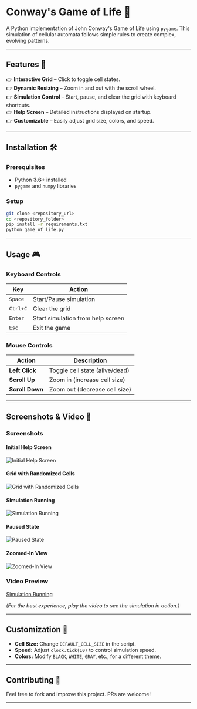 # **Conway's Game of Life 🧬**
A Python implementation of John Conway's Game of Life using `pygame`. This simulation of cellular automata follows simple rules to create complex, evolving patterns.

---

## **Features 🚀**
👉 **Interactive Grid** – Click to toggle cell states.  
👉 **Dynamic Resizing** – Zoom in and out with the scroll wheel.  
👉 **Simulation Control** – Start, pause, and clear the grid with keyboard shortcuts.  
👉 **Help Screen** – Detailed instructions displayed on startup.  
👉 **Customizable** – Easily adjust grid size, colors, and speed.

---

## **Installation 🛠**
### **Prerequisites**
- Python **3.6+** installed  
- `pygame` and `numpy` libraries

### **Setup**
```bash
git clone <repository_url>
cd <repository_folder>
pip install -r requirements.txt
python game_of_life.py
```

---

## **Usage 🎮**
### **Keyboard Controls**
| Key       | Action                        |
|-----------|------------------------------|
| `Space`   | Start/Pause simulation       |
| `Ctrl+C`  | Clear the grid               |
| `Enter`   | Start simulation from help screen |
| `Esc`     | Exit the game                |

### **Mouse Controls**
| Action | Description |
|--------|------------|
| **Left Click**  | Toggle cell state (alive/dead) |
| **Scroll Up**   | Zoom in (increase cell size) |
| **Scroll Down** | Zoom out (decrease cell size) |

---

## **Screenshots & Video 🎥**
### **Screenshots**
#### Initial Help Screen
![Initial Help Screen](static/Initial%20Help%20Screen.png)

#### Grid with Randomized Cells
![Grid with Randomized Cells](static/Grid%20with%20Randomized%20Cells.png)

#### Simulation Running
![Simulation Running](static/Zoomed-In%20View.png)

#### Paused State
![Paused State](static/Paused%20State%20.png)

#### Zoomed-In View
![Zoomed-In View](static/Zoomed-In%20View.png)

### **Video Preview**
[Simulation Running](static/Simulation%20Running.mp4)

_(For the best experience, play the video to see the simulation in action.)_

---

## **Customization 🎨**
- **Cell Size:** Change `DEFAULT_CELL_SIZE` in the script.
- **Speed:** Adjust `clock.tick(10)` to control simulation speed.
- **Colors:** Modify `BLACK`, `WHITE`, `GRAY`, etc., for a different theme.

---

## **Contributing 🤝**
Feel free to fork and improve this project. PRs are welcome!

---
